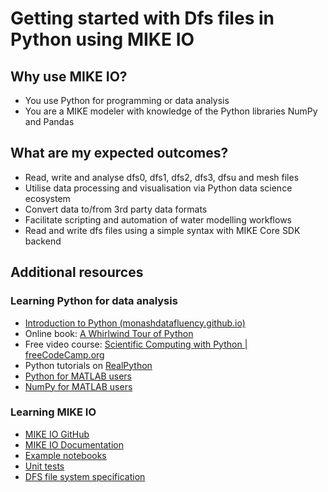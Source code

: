 # Getting started with Dfs files in Python using MIKE IO

## Why use MIKE IO?

* You use Python for programming or data analysis
* You are a MIKE modeler with knowledge of the Python libraries NumPy and Pandas

## What are my expected outcomes?

* Read, write and analyse dfs0, dfs1, dfs2, dfs3, dfsu and mesh files
* Utilise data processing and visualisation via Python data science ecosystem
* Convert data to/from 3rd party data formats
* Facilitate scripting and automation of water modelling workflows
* Read and write dfs files using a simple syntax with MIKE Core SDK backend

## Additional resources

### Learning Python for data analysis

* [Introduction to Python (monashdatafluency.github.io)](https://monashdatafluency.github.io/python-workshop-base)
* Online book: [A Whirlwind Tour of Python](https://nbviewer.jupyter.org/github/jakevdp/WhirlwindTourOfPython/blob/master/Index.ipynb)
* Free video course: [Scientific Computing with Python | freeCodeCamp.org](https://www.freecodecamp.org/learn/scientific-computing-with-python/#python-for-everybody)
* Python tutorials on [RealPython](https://realpython.com/)
* [Python for MATLAB users](https://www.enthought.com/wp-content/uploads/2019/08/Enthought-MATLAB-to-Python-White-Paper-1.pdf)
* [NumPy for MATLAB users](https://numpy.org/doc/stable/user/numpy-for-matlab-users.html)


### Learning MIKE IO

* [MIKE IO GitHub](https://github.com/DHI/mikeio)
* [MIKE IO Documentation](https://dhi.github.io/mikeio)
* [Example notebooks](https://nbviewer.jupyter.org/github/DHI/mikeio/tree/main/notebooks/)
* [Unit tests](https://github.com/DHI/mikeio/tree/main/tests)
* [DFS file system specification](https://docs.mikepoweredbydhi.com/core_libraries/dfs/dfs-file-system)